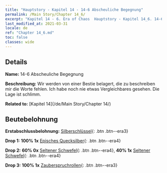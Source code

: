 ```yaml
---
title: "Hauptstory - Kapitel 14 - 14-6 Abscheuliche Begegnung"
permalink: /Main Story/Chapter 14_6/
excerpt: "Kapitel 14 - 6. Era of Chaos  Hauptstory - Kapitel 14_6. 14-6 Abscheuliche Begegnung"
last_modified_at: 2021-03-31
locale: de
ref: "Chapter 14_6.md"
toc: false
classes: wide
---
```


## Details

 **Name:** 14-6 Abscheuliche Begegnung

 **Beschreibung:** Wir werden von einer Bestie belagert, die zu beschreiben mir die Worte fehlen. Ich habe noch nie etwas Vergleichbares gesehen. Die Lage ist schlimm.

 **Related to:** [Kapitel 14](/de/Main Story/Chapter 14/)

## Beutebelohnung

 **Erstabschlussbelohnung:** [Silberschlüssel](/de/Items/con_693/){: .btn .btn--era3}

 **Drop 1:** **100% 1x** [Episches Quecksilber](/de/Items/mat_49/){: .btn .btn--era4}

 **Drop 2:** **60% 0x** [Seltener Schwefel](/de/Items/mat_43/){: .btn .btn--era4}, **40% 1x** [Seltener Schwefel](/de/Items/mat_43/){: .btn .btn--era4}

 **Drop 3:** **100% 1x** [Zauberspruchrollen](/de/Items/con_694/){: .btn .btn--era3}

